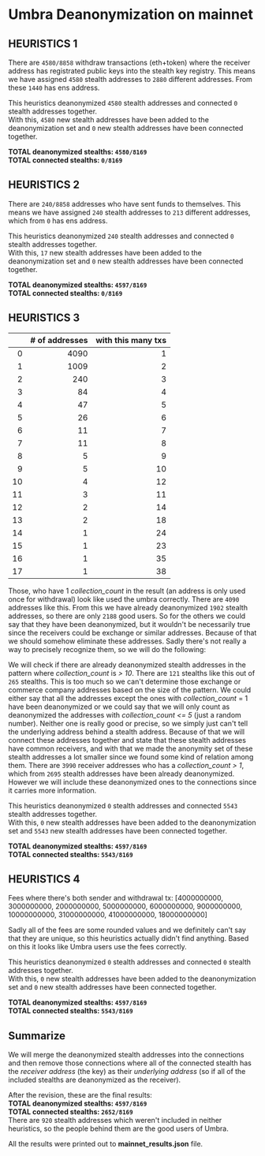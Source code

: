 # Umbra Deanonymization on mainnet

## HEURISTICS 1

There are `4580/8858` withdraw transactions (eth+token) where the receiver address has registrated public keys into the stealth key registry.
This means we have assigned `4580` stealth addresses to `2880` different addresses. From these `1440` has ens address.

This heuristics deanonymized `4580` stealth addresses and connected `0` stealth addresses together.  
With this, `4580` new stealth addresses have been added to the deanonymization set and `0` new stealth addresses have been connected together.  

**TOTAL deanonymized stealths: `4580/8169`**  
**TOTAL connected stealths: `0/8169`**

## HEURISTICS 2

There are `240/8858` addresses who have sent funds to themselves.
This means we have assigned `240` stealth addresses to `213` different addresses,
which from `0` has ens address.

This heuristics deanonymized `240` stealth addresses and connected `0` stealth addresses together.  
With this, `17` new stealth addresses have been added to the deanonymization set and `0` new stealth addresses have been connected together.  

**TOTAL deanonymized stealths: `4597/8169`**  
**TOTAL connected stealths: `0/8169`**

## HEURISTICS 3

|    |   # of addresses |   with this many txs |
|---:|-----------------:|---------------------:|
|  0 |             4090 |                    1 |
|  1 |             1009 |                    2 |
|  2 |              240 |                    3 |
|  3 |               84 |                    4 |
|  4 |               47 |                    5 |
|  5 |               26 |                    6 |
|  6 |               11 |                    7 |
|  7 |               11 |                    8 |
|  8 |                5 |                    9 |
|  9 |                5 |                   10 |
| 10 |                4 |                   12 |
| 11 |                3 |                   11 |
| 12 |                2 |                   14 |
| 13 |                2 |                   18 |
| 14 |                1 |                   24 |
| 15 |                1 |                   23 |
| 16 |                1 |                   35 |
| 17 |                1 |                   38 |

Those, who have 1 *collection_count* in the result (an address is only used once for withdrawal) look like used the umbra correctly. There are `4090` addresses like this.
From this we have already deanonymized `1902` stealth addresses, so there are only `2188` good users.
So for the others we could say that they have been deanonymized, but it wouldn't be necessarily true since the receivers could be exchange or similar addresses. Because of that we should somehow eliminate these addresses. Sadly there's not really a way to precisely recognize them, so we will do the following:

We will check if there are already deanonymized stealth addresses in the pattern where *collection_count* is *> 10*.
There are `121` stealths like this out of `265` stealths.
This is too much so we can't determine those exchange or commerce company addresses based on the size of the pattern. We could either say that all the addresses except the ones with *collection_count* = 1 have been deanonymized or we could say that we will only count as deanonymized the addresses with *collection_count* *<= 5* (just a random number).
Neither one is really good or precise, so we simply just can't tell the underlying address behind a stealth address. Because of that we will connect these addresses together and state that these stealth addresses have common receivers, and with that we made the anonymity set of these stealth addresses a lot smaller since we found some kind of relation among them.
There are `3990` receiver addresses who has a *collection_count* *> 1*, which from `2695` stealth addresses have been already deanonymized. However we will include these deanonymized ones to the connections since it carries more information.

This heuristics deanonymized `0` stealth addresses and connected `5543` stealth addresses together.  
With this, `0` new stealth addresses have been added to the deanonymization set and `5543` new stealth addresses have been connected together.  

**TOTAL deanonymized stealths: `4597/8169`**  
**TOTAL connected stealths: `5543/8169`**

## HEURISTICS 4

Fees where there's both sender and withdrawal tx: [4000000000, 3000000000, 2000000000, 5000000000, 6000000000, 9000000000, 10000000000, 31000000000, 41000000000, 18000000000]

Sadly all of the fees are some rounded values and we definitely can't say that they are unique, so this heuristics actually didn't find anything. Based on this it looks like Umbra users use the fees correctly.

This heuristics deanonymized `0` stealth addresses and connected `0` stealth addresses together.  
With this, `0` new stealth addresses have been added to the deanonymization set and `0` new stealth addresses have been connected together.  

**TOTAL deanonymized stealths: `4597/8169`**  
**TOTAL connected stealths: `5543/8169`**

## Summarize

We will merge the deanonymized stealth addresses into the connections and then remove those connections where all of the connected stealth has the *receiver address* (the key) as their *underlying address* (so if all of the included stealths are deanonymized as the receiver).

After the revision, these are the final results:  
**TOTAL deanonymized stealths: `4597/8169`**  
**TOTAL connected stealths: `2652/8169`**  
There are `920` stealth addresses which weren't included in neither heuristics, so the people behind them are the good users of Umbra.

All the results were printed out to **mainnet_results.json** file.
